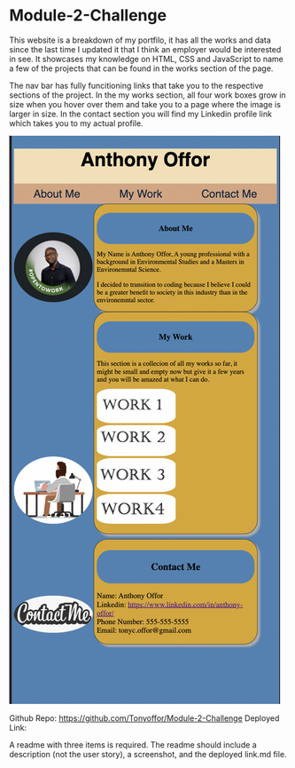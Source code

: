 # Module-2-Challenge

This website is a breakdown of my portfilo, it has all the works and data since the last time I updated it that I think an employer would be interested in see. It showcases my knowledge on HTML, CSS and JavaScript to name a few of the projects that can be found in the works section of the page. 

The nav bar has fully funcitioning links that take you to the respective sections of the project. In the my works section, all four work boxes grow in size when you hover over them and take you to a page where the image is larger in size. In the contact section you will find my Linkedin profile link which takes you to my actual profile.


![FinalProduct](/assets/Images/FinalProduct.png)


Github Repo: https://github.com/Tonyoffor/Module-2-Challenge
Deployed Link: 


 A readme with three items is required. The readme should include a description (not the user story),  a screenshot,  and the deployed link.md file.